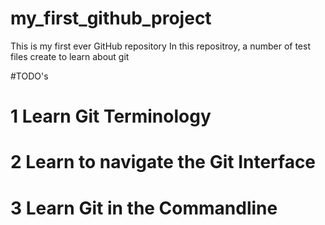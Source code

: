 # my_first_github_project
This is my first ever GitHub repository
In this repositroy, a number of test files create to learn about git

#TODO's

# 1 Learn Git Terminology
# 2 Learn to navigate the Git Interface
# 3 Learn Git in the Commandline
